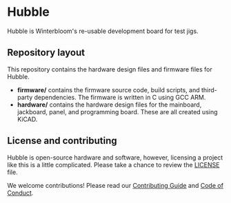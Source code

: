 # Hubble

Hubble is Winterbloom's re-usable development board for test jigs.

## Repository layout

This repository contains the hardware design files and firmware files for Hubble.

- **firmware/** contains the firmware source code, build scripts, and third-party dependencies. The firmware is written in C using GCC ARM.
- **hardware/** contains the hardware design files for the mainboard, jackboard, panel, and programming board. These are all created using KiCAD.

## License and contributing

Hubble is open-source hardware and software, however, licensing a project like this is a little complicated. Please take a chance to review the [LICENSE](LICENSE.md) file.

We welcome contributions! Please read our [Contributing Guide](CONTRIBUTING.md) and [Code of Conduct](CODE_OF_CONDUCT.md).
